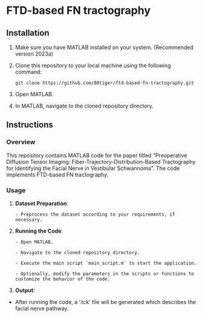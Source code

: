 # FTD-based FN tractography

## Installation

1.  Make sure you have MATLAB installed on your system. (Recommended version 2023a)

2.  Clone this repository to your local machine using the following command:

        git clone https://github.com/88tiger/ftd-based-fn-tractography.git

3.  Open MATLAB.

4.  In MATLAB, navigate to the cloned repository directory.

## Instructions

### Overview

This repository contains MATLAB code for the paper titled "Preoperative Diffusion Tensor Imaging: Fiber-Trajectory-Distribution-Based Tractography for Identifying the Facial Nerve in Vestibular Schwannoma". The code implements FTD-based FN tractography.

### Usage

1.  **Dataset Preparation**:

        - Preprocess the dataset according to your requirements, if necessary.

2.  **Running the Code**:

        - Open MATLAB.

        - Navigate to the cloned repository directory.

        - Execute the main script `main_script.m` to start the application.

        - Optionally, modify the parameters in the scripts or functions to customize the behavior of the code.

3.  **Output**:

   - After running the code, a ‘.tck’ file will be generated which describes the facial nerve pathway.
